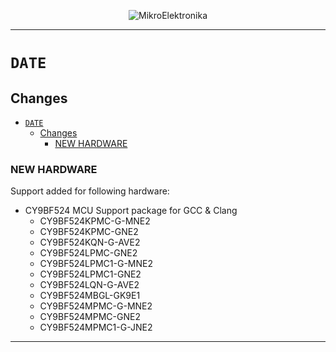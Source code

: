 <p align="center">
  <img src="http://www.mikroe.com/img/designs/beta/logo_small.png?raw=true" alt="MikroElektronika"/>
</p>

---

# `DATE`

## Changes

- [`DATE`](#date)
  - [Changes](#changes)
    - [NEW HARDWARE](#new-hardware)

### NEW HARDWARE

Support added for following hardware:

+ CY9BF524 MCU Support package for GCC & Clang
  + CY9BF524KPMC-G-MNE2
  + CY9BF524KPMC-GNE2
  + CY9BF524KQN-G-AVE2
  + CY9BF524LPMC-GNE2
  + CY9BF524LPMC1-G-MNE2
  + CY9BF524LPMC1-GNE2
  + CY9BF524LQN-G-AVE2
  + CY9BF524MBGL-GK9E1
  + CY9BF524MPMC-G-MNE2
  + CY9BF524MPMC-GNE2
  + CY9BF524MPMC1-G-JNE2

---
